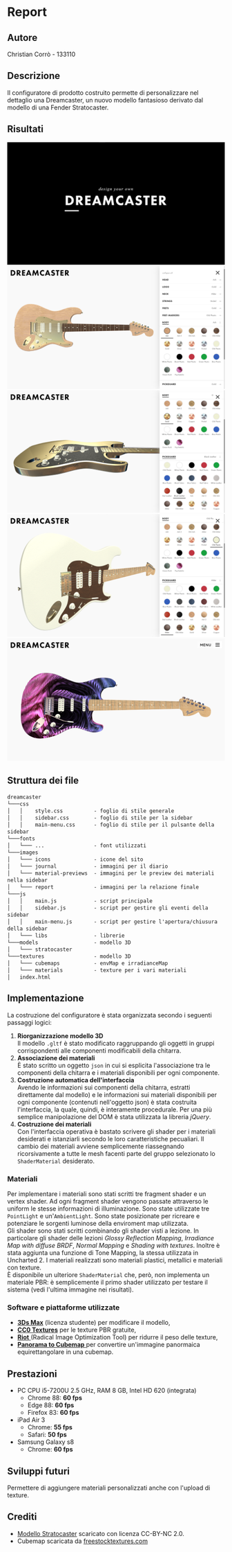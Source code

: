 # Report

## Autore
Christian Corrò - 133110

## Descrizione
Il configuratore di prodotto costruito permette di personalizzare nel dettaglio una Dreamcaster, un nuovo modello fantasioso derivato dal modello di una Fender Stratocaster.

## Risultati
<img src="images/report/loading_page.png" alt="Pagina di caricamento">
<img src="images/report/final.png" alt="Risultato finale">
<img src="images/report/leather.png" alt="Dettaglio pelle">
<img src="images/report/plastic.png" alt="Dettaglio plastica">
<img src="images/report/psychedelic.png" alt="Dettaglio shader personalizzato">

## Struttura dei file
```
dreamcaster 
└───css                     
│   │    style.css          - foglio di stile generale
│   │    sidebar.css        - foglio di stile per la sidebar
│   │    main-menu.css      - foglio di stile per il pulsante della sidebar
└───fonts  
│   └─── ...                - font utilizzati 
└───images  
│   └─── icons              - icone del sito             
│   └─── journal            - immagini per il diario              
│   └─── material-previews  - immagini per le preview dei materiali nella sidebar             
│   └─── report             - immagini per la relazione finale
└───js  
│   │    main.js            - script principale          
│   │    sidebar.js         - script per gestire gli eventi della sidebar          
│   │    main-menu.js       - script per gestire l'apertura/chiusura della sidebar          
│   └─── libs               - librerie
└───models                  - modello 3D
│   └─── stratocaster
└───textures                - modello 3D
│   └─── cubemaps           - envMap e irradianceMap
│   └─── materials          - texture per i vari materiali
│   index.html             
```

## Implementazione
La costruzione del configuratore è stata organizzata secondo i seguenti passaggi logici:

1. **Riorganizzazione modello 3D**
    \
    Il modello `.gltf` è stato modificato raggruppando gli oggetti in gruppi corrispondenti alle componenti modificabili della chitarra.
2. **Associazione dei materiali**
    \
    È stato scritto un oggetto `json` in cui si esplicita l'associazione tra le componenti della chitarra e i materiali disponibili per ogni componente.
3. **Costruzione automatica dell'interfaccia**
    \
    Avendo le informazioni sui componenti della chitarra, estratti direttamente dal modello) e le informazioni sui materiali disponibili per ogni componente (contenuti nell'oggetto json) è stata costruita l'interfaccia, la quale, quindi, è interamente procedurale. Per una più semplice manipolazione del DOM è stata utilizzata la libreria *jQuery*.
4. **Costruzione dei materiali**
    \
    Con l'interfaccia operativa è bastato scrivere gli shader per i materiali desiderati e istanziarli secondo le loro caratteristiche pecualiari. Il cambio dei materiali avviene semplicemente riassegnando ricorsivamente a tutte le mesh facenti parte del gruppo selezionato lo `ShaderMaterial`  desiderato.

### Materiali
Per implementare i materiali sono stati scritti tre fragment shader e un vertex shader. Ad ogni fragment shader vengono passate attraverso le uniform le stesse informazioni di illuminazione. Sono state utilizzate tre `PointLight` e un'`AmbientLight`. Sono state posizionate per ricreare e potenziare le sorgenti luminose della enviroment map utilizzata.\
Gli shader sono stati scritti combinando gli shader visti a lezione. In particolare gli shader delle lezioni *Glossy Reflection Mapping*, *Irradiance Map with diffuse BRDF*, *Normal Mapping* e *Shading with textures*. Inoltre è stata aggiunta una funzione di Tone Mapping, la stessa utilizzata in Uncharted 2. I materiali realizzati sono materiali plastici, metallici e materiali con texture.\
È disponibile un ulteriore `ShaderMaterial` che, però, non implementa un materiale PBR: è semplicemente il primo shader utilizzato per testare il sistema (vedi l'ultima immagine nei risultati).   

### Software e piattaforme utilizzate
* [**3Ds Max**](https://www.autodesk.com/products/3ds-max/) (licenza studente) per modificare il modello,
* [**CC0 Textures**](https://cc0textures.com/) per le texture PBR gratuite,
* [**Riot** ](https://cc0textures.com/)(Radical Image Optimization Tool) per ridurre il peso delle texture,
* [**Panorama to Cubemap** ](https://cc0textures.com/) per convertire un'immagine panormaica equirettangolare in una cubemap.

## Prestazioni
*  PC CPU i5-7200U 2.5 GHz, RAM 8 GB, Intel HD 620 (integrata)
    * Chrome 88: **60 fps**
    * Edge 88: **60 fps**
    * Firefox 83: **60 fps**
* iPad Air 3
    * Chrome: **55 fps**
    * Safari: **50 fps**
* Samsung Galaxy s8
    * Chrome: **60 fps** 

## Sviluppi futuri
Permettere di aggiungere materiali personalizzati anche con l'upload di texture.

## Crediti
* [Modello Stratocaster](https://evermotion.org/downloads/show/322/fender-stratocaster-3d-model#x) scaricato con licenza CC-BY-NC 2.0.
* Cubemap scaricata da [freestocktextures.com](https://freestocktextures.com/)

